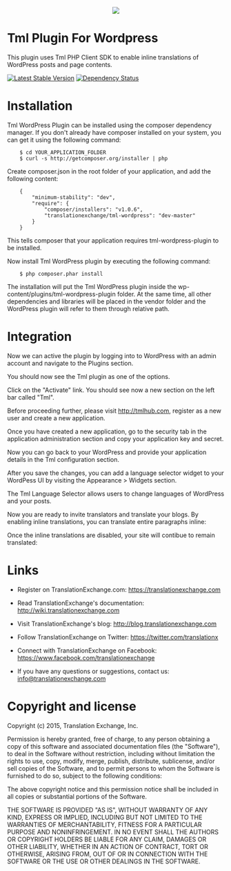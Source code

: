 <p align="center">
  <img src="https://raw.github.com/tml/tml/master/doc/screenshots/tmllogo.png">
</p>

Tml Plugin For Wordpress
=====================

This plugin uses Tml PHP Client SDK to enable inline translations of WordPress posts and page contents.

[![Latest Stable Version](https://poser.pugx.org/tml/tml-wordpress-plugin/v/stable.png)](https://packagist.org/packages/tml/tml-wordpress-plugin)
[![Dependency Status](https://www.versioneye.com/user/projects/52e4b4a3ec1375b57600000c/badge.png)](https://www.versioneye.com/user/projects/52e4b4a3ec1375b57600000c)


Installation
==================

Tml WordPress Plugin can be installed using the composer dependency manager. If you don't already have composer installed on your system, you can get it using the following command:

        $ cd YOUR_APPLICATION_FOLDER
        $ curl -s http://getcomposer.org/installer | php


Create composer.json in the root folder of your application, and add the following content:

        {
            "minimum-stability": "dev",
            "require": {
                "composer/installers": "v1.0.6",
                "translationexchange/tml-wordpress": "dev-master"
            }
        }

This tells composer that your application requires tml-wordpress-plugin to be installed.

Now install Tml WordPress plugin by executing the following command:


        $ php composer.phar install


The installation will put the Tml WordPress plugin inside the wp-content/plugins/tml-wordpress-plugin folder.
At the same time, all other dependencies and libraries will be placed in the vendor folder and the WordPress plugin will refer to them through relative path.


Integration
==================

Now we can active the plugin by logging into to WordPress with an admin account and navigate to the Plugins section.

You should now see the Tml plugin as one of the options.

Click on the "Activate" link. You should see now a new section on the left bar called "Tml".

Before proceeding further, please visit http://tmlhub.com, register as a new user and create a new application.

Once you have created a new application, go to the security tab in the application administration section and copy your application key and secret.

Now you can go back to your WordPress and provide your application details in the Tml configuration section.

After you save the changes, you can add a language selector widget to your WordPess UI by visiting the Appearance > Widgets section.

The Tml Language Selector allows users to change languages of WordPress and your posts.

Now you are ready to invite translators and translate your blogs. By enabling inline translations, you can translate entire paragraphs inline:

Once the inline translations are disabled, your site will contibue to remain translated:


Links
==================

* Register on TranslationExchange.com: https://translationexchange.com

* Read TranslationExchange's documentation: http://wiki.translationexchange.com

* Visit TranslationExchange's blog: http://blog.translationexchange.com

* Follow TranslationExchange on Twitter: https://twitter.com/translationx

* Connect with TranslationExchange on Facebook: https://www.facebook.com/translationexchange

* If you have any questions or suggestions, contact us: info@translationexchange.com


Copyright and license
==================

Copyright (c) 2015, Translation Exchange, Inc.

Permission is hereby granted, free of charge, to any person obtaining
a copy of this software and associated documentation files (the
"Software"), to deal in the Software without restriction, including
without limitation the rights to use, copy, modify, merge, publish,
distribute, sublicense, and/or sell copies of the Software, and to
permit persons to whom the Software is furnished to do so, subject to
the following conditions:

The above copyright notice and this permission notice shall be
included in all copies or substantial portions of the Software.

THE SOFTWARE IS PROVIDED "AS IS", WITHOUT WARRANTY OF ANY KIND,
EXPRESS OR IMPLIED, INCLUDING BUT NOT LIMITED TO THE WARRANTIES OF
MERCHANTABILITY, FITNESS FOR A PARTICULAR PURPOSE AND
NONINFRINGEMENT. IN NO EVENT SHALL THE AUTHORS OR COPYRIGHT HOLDERS BE
LIABLE FOR ANY CLAIM, DAMAGES OR OTHER LIABILITY, WHETHER IN AN ACTION
OF CONTRACT, TORT OR OTHERWISE, ARISING FROM, OUT OF OR IN CONNECTION
WITH THE SOFTWARE OR THE USE OR OTHER DEALINGS IN THE SOFTWARE.


